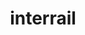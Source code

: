 ---
title: interrail
layout: photographyIndexAlbum.html
description: Photos during interrail 2019
placeholder: DSC06300.JPG
nPhotos: 8
---